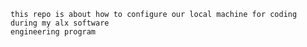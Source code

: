     this repo is about how to configure our local machine for coding during my alx software
    engineering program
